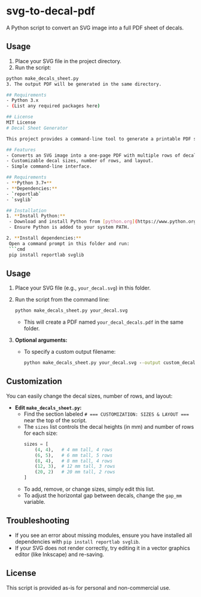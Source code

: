 # svg-to-decal-pdf

A Python script to convert an SVG image into a full PDF sheet of decals.
## Usage

1. Place your SVG file in the project directory.
2. Run the script:
  ```sh
  python make_decals_sheet.py
3. The output PDF will be generated in the same directory.

## Requirements
- Python 3.x
- (List any required packages here)

## License
MIT License
# Decal Sheet Generator

This project provides a command-line tool to generate a printable PDF sheet of decals from an SVG image. It is useful for hobbyists, modelers, or anyone needing to print custom-sized decals from a single SVG design.

## Features
- Converts an SVG image into a one-page PDF with multiple rows of decals in various sizes.
- Customizable decal sizes, number of rows, and layout.
- Simple command-line interface.

## Requirements
- **Python 3.7+**
- **Dependencies:**
  - `reportlab`
  - `svglib`

## Installation
1. **Install Python:**
   - Download and install Python from [python.org](https://www.python.org/downloads/).
   - Ensure Python is added to your system PATH.

2. **Install dependencies:**
   Open a command prompt in this folder and run:
   ```cmd
   pip install reportlab svglib
   ```

## Usage
1. Place your SVG file (e.g., `your_decal.svg`) in this folder.
2. Run the script from the command line:
   ```cmd
   python make_decals_sheet.py your_decal.svg
   ```
   - This will create a PDF named `your_decal_decals.pdf` in the same folder.

3. **Optional arguments:**
   - To specify a custom output filename:
     ```cmd
     python make_decals_sheet.py your_decal.svg --output custom_decals.pdf
     ```

## Customization
You can easily change the decal sizes, number of rows, and layout:

- **Edit `make_decals_sheet.py`:**
  - Find the section labeled `# === CUSTOMIZATION: SIZES & LAYOUT ===` near the top of the script.
  - The `sizes` list controls the decal heights (in mm) and number of rows for each size:
    ```python
    sizes = [
        (4, 4),   # 4 mm tall, 4 rows
        (6, 5),   # 6 mm tall, 5 rows
        (8, 4),   # 8 mm tall, 4 rows
        (12, 3),  # 12 mm tall, 3 rows
        (20, 2)   # 20 mm tall, 2 rows
    ]
    ```
  - To add, remove, or change sizes, simply edit this list.
  - To adjust the horizontal gap between decals, change the `gap_mm` variable.

## Troubleshooting
- If you see an error about missing modules, ensure you have installed all dependencies with `pip install reportlab svglib`.
- If your SVG does not render correctly, try editing it in a vector graphics editor (like Inkscape) and re-saving.

## License
This script is provided as-is for personal and non-commercial use.

